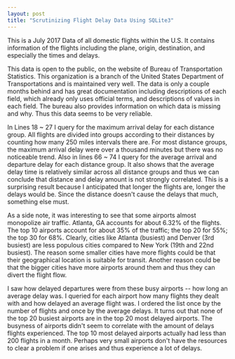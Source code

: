 ```yaml
---
layout: post
title: "Scrutinizing Flight Delay Data Using SQLite3"
---
```


This is a July 2017 Data of all domestic flights within the U.S. It contains information of the flights including the plane, origin, destination, and especially the times and delays.

This data is open to the public, on the website of Bureau of Transportation Statistics. This organization is a branch of the United States Department of Transportations and is maintained very well. The data is only a couple months behind and has great documentation including descriptions of each field, which already only uses official terms, and descriptions of values in each field. The bureau also provides information on which data is missing and why. Thus this data seems to be very reliable.

In Lines 18 ~ 27 I query for the maximum arrival delay for each distance group. All flights are divided into groups according to their distances by counting how many 250 miles intervals there are. For most distance groups, the maximum arrival delay were over a thousand minutes but there was no noticeable trend. Also in lines 66 ~ 74 I query for the average arrival and departure delay for each distance group. It also shows that the average delay time is relatively similar across all distance groups and thus we can conclude that distance and delay amount is not strongly correlated. This is a surprising result because I anticipated that longer the flights are, longer the delays would be. Since the distance doesn't cause the delays that much, something else must.

As a side note, it was interesting to see that some airports almost monopolize air traffic. Atlanta, GA accounts for about 6.32% of the flights. The top 10 airports account for about 35% of the traffic; the top 20 for 55%; the top 30 for 68%. Clearly, cities like Atlanta (busiest) and Denver (3rd busiest) are less populous cities compared to New York (19th and 22nd busiest). The reason some smaller cities have more flights could be that their geographical location is suitable for transit. Another reason could be that the bigger cities have more airports around them and thus they can divert the flight flow.

I saw how delayed departures were from these busy airports -- how long an average delay was. I queried for each airport how many flights they dealt with and how delayed an average flight was. I ordered the list once by the number of flights and once by the average delays. It turns out that none of the top 20 busiest airports are in the top 20 most delayed airports. The busyness of airports didn't seem to correlate with the amount of delays flights experienced. The top 10 most delayed airports actually had less than 200 flights in a month. Perhaps very small airports don't have the resources to clear a problem if one arises and thus experience a lot of delays.